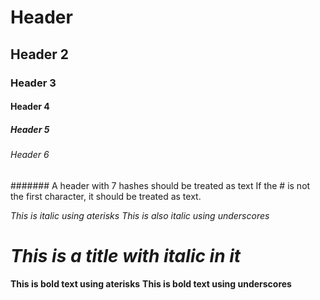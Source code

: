 # Header
## Header 2
### Header 3
#### Header 4
##### Header 5
###### Header 6
####### A header with 7 hashes should be treated as text
If the # is not the first character, it should be treated as text.

*This is italic using aterisks*
_This is also italic using underscores_

# *This is a title with italic in it*

**This is bold text using aterisks**
__This is bold text using underscores__
